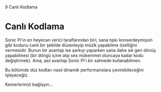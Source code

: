 9 Canlı Kodlama

# Canlı Kodlama

Sonic Pi'ın en heyecan verici taraflarından biri, sana tıpkı 
konserdeymişsin gibi kodunu canlı bir şekilde düzenleyip müzik
yapabilme özelliğini vermesidir. Bunun bir avantajı ise şarkıyı 
yaparken sana daha sık geri dönüş yapabilmesi (bir döngü içine 
alıp ses mükemmel oluncaya kadar kodu değiştirmek). Ama, asıl 
avantajı Sonic Pi'ı bir sahnede kullanabilmen.

Bu bölümde düz kodları nasıl dinamik performanslara 
çevirebileceğini işleyeceğiz.

Kemerlerinizi bağlayın...
